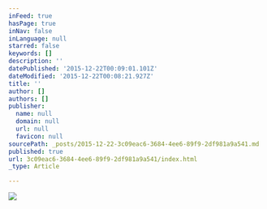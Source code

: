 ```yaml
---
inFeed: true
hasPage: true
inNav: false
inLanguage: null
starred: false
keywords: []
description: ''
datePublished: '2015-12-22T00:09:01.101Z'
dateModified: '2015-12-22T00:08:21.927Z'
title: ''
author: []
authors: []
publisher:
  name: null
  domain: null
  url: null
  favicon: null
sourcePath: _posts/2015-12-22-3c09eac6-3684-4ee6-89f9-2df981a9a541.md
published: true
url: 3c09eac6-3684-4ee6-89f9-2df981a9a541/index.html
_type: Article

---
```

![](https://the-grid-user-content.s3-us-west-2.amazonaws.com/86194a09-8d20-4301-9712-ef461bfdc0bb.jpg)
